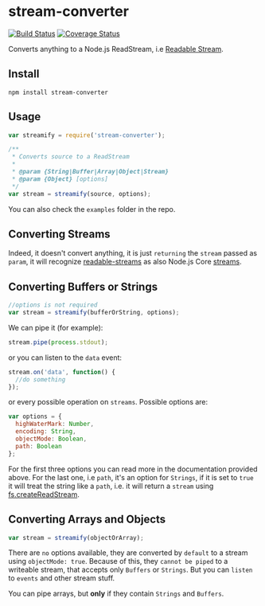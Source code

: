 # stream-converter
[![Build Status](https://travis-ci.org/flore77/stream-converter.svg?branch=master)](https://travis-ci.org/flore77/stream-converter)
[![Coverage Status](https://coveralls.io/repos/flore77/stream-converter/badge.svg?branch=master&service=github)](https://coveralls.io/github/flore77/stream-converter?branch=master)

Converts anything to a Node.js ReadStream, i.e [Readable Stream](http://devdocs.io/node/stream#stream_class_stream_readable).

## Install
`npm install stream-converter`

## Usage

```js
var streamify = require('stream-converter');

/**
 * Converts source to a ReadStream
 *
 * @param {String|Buffer|Array|Object|Stream}
 * @param {Object} [options]
 */
var stream = streamify(source, options);
```
You can also check the `examples` folder in the repo.

## Converting Streams
Indeed, it doesn't convert anything, it is just `returning` the `stream` passed as `param`, it will recognize
[readable-streams](https://www.npmjs.com/package/readable-stream) as also Node.js Core
[streams](http://devdocs.io/node/stream).

## Converting Buffers or Strings

```js
//options is not required
var stream = streamify(bufferOrString, options);
```
We can pipe it (for example):
```js
stream.pipe(process.stdout);
```
or you can listen to the `data` event:
```js
stream.on('data', function() {
  //do something
});
```
or every possible operation on `streams`. Possible options are:

```js
var options = {
  highWaterMark: Number,
  encoding: String,
  objectMode: Boolean,
  path: Boolean
};
```

For the first three options you can read more in the documentation provided above. For the last one, i.e `path`,
it's an option for `Strings`, if it is set to `true` it will treat the string like a `path`, i.e. it will return
a `stream` using [fs.createReadStream](http://devdocs.io/node/fs#fs_fs_createreadstream_path_options).

## Converting Arrays and Objects

```js
var stream = streamify(objectOrArray);
```
There are `no` options available, they are converted by `default` to a stream using `objectMode: true`. Because
of this, they `cannot be piped` to a writeable stream, that accepts only `Buffers` or `Strings`. But you can `listen`
to `events` and other stream stuff.

You can pipe arrays, but **only** if they contain `Strings` and `Buffers`.
